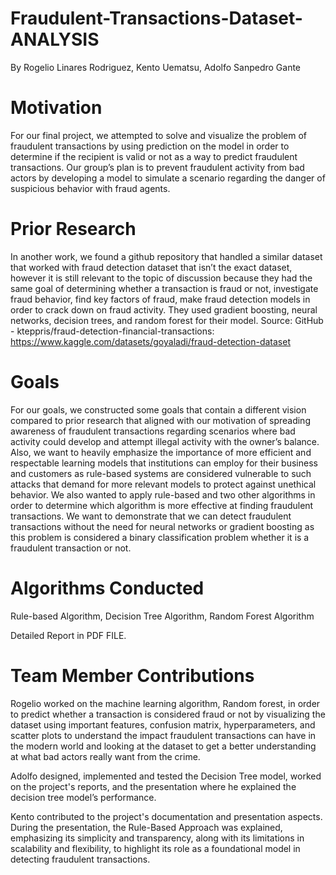 # Fraudulent-Transactions-Dataset-ANALYSIS

By Rogelio Linares Rodriguez, Kento Uematsu, Adolfo Sanpedro Gante

# Motivation
For our final project, we attempted to solve and visualize the problem of fraudulent transactions by using prediction on the model in order to determine if the recipient is valid or not as a way to predict fraudulent transactions. Our group’s plan is to prevent fraudulent activity from bad actors by developing a model to simulate a scenario regarding the danger of suspicious behavior with fraud agents.

# Prior Research
In another work, we found a github repository that handled a similar dataset that worked with fraud detection dataset that isn’t the exact dataset, however it is still relevant to the topic of discussion because they had the same goal of determining whether a transaction is fraud or not, investigate fraud behavior, find key factors of fraud, make fraud detection models in order to crack down on fraud activity. They used gradient boosting, neural networks, decision trees, and random forest for their model.
Source: GitHub - kteppris/fraud-detection-financial-transactions: https://www.kaggle.com/datasets/goyaladi/fraud-detection-dataset

# Goals
For our goals, we constructed some goals that contain a different vision compared to prior research that aligned with our motivation of spreading awareness of fraudulent transactions regarding scenarios where bad activity could develop and attempt illegal activity with the owner’s balance. Also, we want to heavily emphasize the importance of more efficient and respectable learning models that institutions can employ for their business and customers as rule-based systems are considered vulnerable to such attacks that demand for more relevant models to protect against unethical behavior. We also wanted to apply rule-based and two other algorithms in order to determine which algorithm is more effective at finding fraudulent transactions. We want to demonstrate that we can detect fraudulent transactions without the need for neural networks or gradient boosting as this problem is considered a binary classification problem whether it is a fraudulent transaction or not.

# Algorithms Conducted
Rule-based Algorithm, Decision Tree Algorithm, Random Forest Algorithm

Detailed Report in PDF FILE.

# Team Member Contributions
Rogelio worked on the machine learning algorithm, Random forest, in order to predict whether a transaction is considered fraud or not by visualizing the dataset using important features, confusion matrix, hyperparameters, and scatter plots to understand the impact fraudulent transactions can have in the modern world and looking at the dataset to get a better understanding at what bad actors really want from the crime. 

Adolfo designed, implemented and tested the Decision Tree model, worked on the project's reports, and the presentation where he explained the decision tree model’s performance.

Kento contributed to the project's documentation and presentation aspects. During the presentation, the Rule-Based Approach was explained, emphasizing its simplicity and transparency, along with its limitations in scalability and flexibility, to highlight its role as a foundational model in detecting fraudulent transactions.
